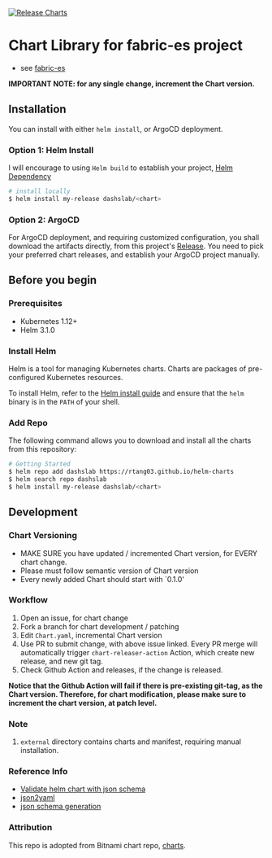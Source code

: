 [![Release Charts](https://github.com/rtang03/helm-charts/actions/workflows/release.yml/badge.svg)](https://github.com/rtang03/helm-charts/actions/workflows/release.yml)

# Chart Library for fabric-es project

- see [fabric-es](https://rtang03.github.com/fabric-es)

**IMPORTANT NOTE: for any single change, increment the Chart version.**

## Installation

You can install with either `helm install`, or ArgoCD deployment.

### Option 1: Helm Install

I will encourage to using `Helm build` to establish your project, [Helm Dependency](https://helm.sh/docs/helm/helm_dependency/)

```bash
# install locally
$ helm install my-release dashslab/<chart>
```

### Option 2: ArgoCD
For ArgoCD deployment, and requiring customized configuration, you shall download the artifacts directly, from this project's
[Release](https://github.com/rtang03/helm-charts/releases). You need to pick your preferred chart releases, and establish
your ArgoCD project manually.


## Before you begin

### Prerequisites
- Kubernetes 1.12+
- Helm 3.1.0

### Install Helm

Helm is a tool for managing Kubernetes charts. Charts are packages of pre-configured Kubernetes resources.

To install Helm, refer to the [Helm install guide](https://github.com/helm/helm#install) and ensure that the `helm` binary is in the `PATH` of your shell.

### Add Repo

The following command allows you to download and install all the charts from this repository:

```bash
# Getting Started
$ helm repo add dashslab https://rtang03.github.io/helm-charts
$ helm search repo dashslab
$ helm install my-release dashslab/<chart>
```

## Development

### Chart Versioning

- MAKE SURE you have updated / incremented Chart version, for EVERY chart change.
- Please must follow semantic version of Chart version
- Every newly added Chart should start with `0.1.0'

### Workflow

1. Open an issue, for chart change
2. Fork a branch for chart development / patching
3. Edit `Chart.yaml`, incremental Chart version
4. Use PR to submit change, with above issue linked. Every PR merge will automatically trigger `chart-releaser-action` Action, which create new release, and new git tag.
5. Check Github Action and releases, if the change is released.


**Notice that the Github Action will fail if there is pre-existing git-tag, as the Chart version. Therefore, for chart modification,
please make sure to increment the chart version, at patch level.**

### Note

1. `external` directory contains charts and manifest, requiring manual installation.

### Reference Info
- [Validate helm chart with json schema](https://www.arthurkoziel.com/validate-helm-chart-values-with-json-schemas/)
- [json2yaml](https://www.json2yaml.com)
- [json schema generation](https://www.jsonschema.net/home)


### Attribution

This repo is adopted from Bitnami chart repo, [charts](https://github.com/bitnami/charts).
